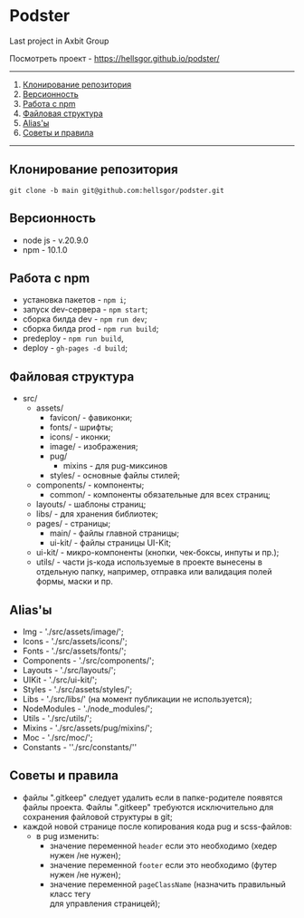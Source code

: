 # Podster

Last project in Axbit Group

Посмотреть проект - https://hellsgor.github.io/podster/

---

1. [Клонирование репозитория](#a-namerepo-clone-клонирование-репозитория-a)
2. [Версионность](#a-nameversions-версионность-a)
3. [Работа с npm](#a-namenpmcommands-работа-с-npm-a)
4. [Файловая структура](#a-namefile-structure-файловая-структура-a)
5. [Alias'ы](#a-namealias-aliasы-a)
6. [Советы и правила](#a-nametips-and-rules-советы-и-правила-a)

---

## <a name='repo-clone'>Клонирование репозитория</a>

    git clone -b main git@github.com:hellsgor/podster.git

## <a name='versions'>Версионность</a>

- node js - v.20.9.0
- npm - 10.1.0

## <a name='npmcommands'>Работа с npm</a>

- установка пакетов - `npm i`;
- запуск dev-сервера - `npm start`;
- сборка билда dev - `npm run dev`;
- сборка билда prod - `npm run build`;
- predeploy - `npm run build`,
- deploy - `gh-pages -d build`;

## <a name='file-structure'>Файловая структура</a>

- src/
    - assets/
        - favicon/ - фавиконки;
        - fonts/ - шрифты;
        - icons/ - иконки;
        - image/ - изображения;
        - pug/
            - mixins - для pug-миксинов
        - styles/ - основные файлы стилей;
    - components/ - компоненты;
        - common/ - компоненты обязательные для всех страниц;
    - layouts/ - шаблоны страниц;
    - libs/ - для хранения библиотек;
    - pages/ - страницы;
        - main/ - файлы главной страницы;
        - ui-kit/ - файлы страницы UI-Kit;
    - ui-kit/ - микро-компоненты (кнопки, чек-боксы, инпуты и пр.);
    - utils/ - части js-кода используемые в проекте вынесены в отдельную папку,
      например, отправка или валидация полей формы, маски и пр.

## <a name='alias'>Alias'ы</a>

- Img - './src/assets/image/';
- Icons - './src/assets/icons/';
- Fonts - './src/assets/fonts/';
- Components - './src/components/';
- Layouts - './src/layouts/';
- UIKit - './src/ui-kit/';
- Styles - './src/assets/styles/';
- Libs - './src/libs/' (на момент публикации не используется);
- NodeModules - './node_modules/';
- Utils - './src/utils/';
- Mixins - './src/assets/pug/mixins/';
- Moc - './src/moc/';
- Constants - ''./src/constants/''

## <a name='tips-and-rules'>Советы и правила</a>

- файлы ".gitkeep" следует удалить если в папке-родителе появятся файлы проекта.
  Файлы ".gitkeep" требуются исключительно для сохранения файловой структуры в
  git;
- каждой новой странице после копирования кода pug и scss-файлов:
    - в pug изменить:
        - значение переменной `header` если это необходимо (хедер нужен /не
          нужен);
        - значение переменной `footer` если это необходимо (футер нужен /не
          нужен);
        - значение переменной `pageClassName` (назначить правильный класс
          тегу <main> для управления страницей);
